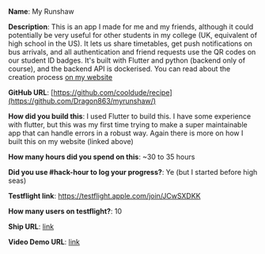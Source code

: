 **Name**: My Runshaw

**Description**: This is an app I made for me and my friends, although it could potentially be very useful for other students in my college (UK, equivalent of high school in the US). It lets us share timetables, get push notifications on bus arrivals, and all authentication and friend requests use the QR codes on our student ID badges. It's built with Flutter and python (backend only of course), and the backend API is dockerised. You can read about the creation process [on my website](https://danieldb.uk/posts/runshaw-app/)

**GitHub URL**: [https://github.com/cooldude/recipe](https://github.com/Dragon863/myrunshaw/)

**How did you build this**: I used Flutter to build this. I have some experience with flutter, but this was my first time trying to make a super maintainable app that can handle errors in a robust way. Again there is more on how I built this on my website (linked above)

**How many hours did you spend on this**: ~30 to 35 hours

**Did you use #hack-hour to log your progress?**: Ye (but I started before high seas)

**Testflight link**: https://testflight.apple.com/join/JCwSXDKK

**How many users on testflight?**: 10

**Ship URL**: [link](https://hackclub.slack.com/archives/C0M8PUPU6/p1734127103696929)

**Video Demo URL**: [link](https://cloud-cicz021pv-hack-club-bot.vercel.app/0screencast_from_2024-12-13_21-59-05.webm)
